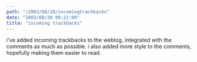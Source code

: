 ```yaml
---
path: "/2003/08/20/incomingtrackbacks" 
date: "2003/08/20 09:22:00" 
title: "incoming trackbacks" 
---
```

<p>i've added incoming trackbacks to the weblog, integrated with the comments as much as possible. i also added more style to the comments, hopefully making them easier to read.</p>